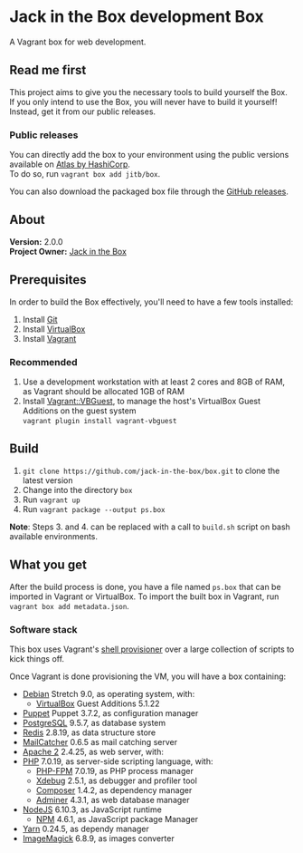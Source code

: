 # Jack in the Box development Box

A Vagrant box for web development.

## Read me first

This project aims to give you the necessary tools to build yourself the Box.  
If you only intend to use the Box, you will never have to build it yourself! Instead, get it from our public releases.

### Public releases

You can directly add the box to your environment using the public versions available on [Atlas by HashiCorp](https://atlas.hashicorp.com/jitb/boxes/box).  
To do so, run `vagrant box add jitb/box`.

You can also download the packaged box file through the [GitHub releases](https://github.com/jack-in-the-box/box/releases).

## About

**Version:** 2.0.0  
**Project Owner:** [Jack in the Box](https://github.com/jack-in-the-box)

## Prerequisites

In order to build the Box effectively, you'll need to have a few tools installed:

1. Install [Git](https://git-scm.com)
2. Install [VirtualBox](http://virtualbox.org)
3. Install [Vagrant](http://vagrantup.com)

### Recommended

1. Use a development workstation with at least 2 cores and 8GB of RAM, as Vagrant should be allocated 1GB of RAM
2. Install [Vagrant::VBGuest](https://github.com/dotless-de/vagrant-vbguest), to manage the host's VirtualBox Guest Additions on the guest system  
`vagrant plugin install vagrant-vbguest`

## Build ##

1. `git clone https://github.com/jack-in-the-box/box.git` to clone the latest version
2. Change into the directory `box`
3. Run `vagrant up`
4. Run `vagrant package --output ps.box`

**Note**: Steps 3. and 4. can be replaced with a call to `build.sh` script on bash available environments.

## What you get ##

After the build process is done, you have a file named `ps.box` that can be imported in Vagrant or VirtualBox.
To import the built box in Vagrant, run `vagrant box add metadata.json`.

### Software stack ###

This box uses Vagrant's [shell provisioner](https://docs.vagrantup.com/v2/provisioning/shell.html) over a large collection of scripts to kick things off.

Once Vagrant is done provisioning the VM, you will have a box containing:
* [Debian](https://www.debian.org/) Stretch 9.0, as operating system, with:
    * [VirtualBox](https://www.virtualbox.org/) Guest Additions 5.1.22
* [Puppet](https://puppet.com/) Puppet 3.7.2, as configuration manager
* [PostgreSQL](http://www.postgresql.org/) 9.5.7, as database system
* [Redis](http://redis.io/) 2.8.19, as data structure store
* [MailCatcher](https://mailcatcher.me/) 0.6.5 as mail catching server
* [Apache 2](https://httpd.apache.org/) 2.4.25, as web server, with:
* [PHP](http://php.net/) 7.0.19, as server-side scripting language, with:
    * [PHP-FPM](http://php-fpm.org/) 7.0.19, as PHP process manager
    * [Xdebug](http://xdebug.org/) 2.5.1, as debugger and profiler tool
    * [Composer](https://getcomposer.org/) 1.4.2, as dependency manager
    * [Adminer](https://www.adminer.org/) 4.3.1, as web database manager
* [NodeJS](https://nodejs.org/) 6.10.3, as JavaScript runtime
    * [NPM](https://www.npmjs.com/) 4.6.1, as JavaScript package Manager
* [Yarn](https://yarnpkg.com/) 0.24.5, as dependy manager
* [ImageMagick](https://www.imagemagick.org/) 6.8.9, as images converter
